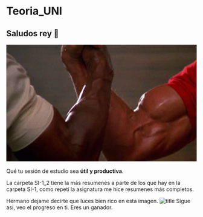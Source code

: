 # Teoria_UNI

## Saludos rey 👑
![title](random/son_of_a_bitch.png)

Qué tu sesión de estudio sea **útil y productiva**.

La carpeta SI-1_2 tiene la más resumenes a parte de los que hay en la carpeta SI-1, como repetí la asignatura me hice resumenes más completos.

Hermano dejame decirte que luces bien rico en esta imagen.
![title](random/brother.png)
Sigue así, veo el progreso en ti. Eres un ganador.